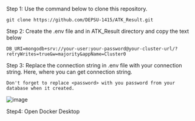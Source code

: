 Step 1: Use the command below to clone this repository.
```
git clone https://github.com/DEPSU-1415/ATK_Result.git
```
Step 2: Create the .env file and in ATK_Result directory and copy the text below
```
DB_URI=mongodb+srv://your-user:your-password@your-cluster-url/?retryWrites=true&w=majority&appName=Cluster0
```
Step 3: Replace the connection string in .env file with your connection string. Here, where you can get connection string.

`Don't forget to replace <password> with you password from your database when it created.`

![image](https://github.com/DEPSU-1415/ATK_Result/assets/118809826/418548b4-84e2-4ba4-82e9-c86441b669e9)

Step4: Open Docker Desktop
